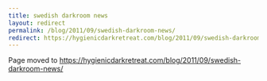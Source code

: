 ```yaml
---
title: swedish darkroom news
layout: redirect
permalink: /blog/2011/09/swedish-darkroom-news/
redirect: https://hygienicdarkretreat.com/blog/2011/09/swedish-darkroom-news/
---
```


Page moved to <https://hygienicdarkretreat.com/blog/2011/09/swedish-darkroom-news/>

